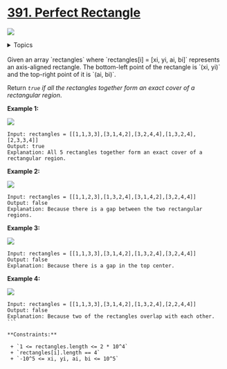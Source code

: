 # [391. Perfect Rectangle](https://leetcode.com/problems/perfect-rectangle/)

![](https://img.shields.io/badge/Difficulty-Hard-red.svg)


<details>
<summary>Topics</summary>

* [`Array`](https://leetcode.com/tag/array/)

</details>
<br />
Given an array `rectangles` where `rectangles[i] = [xi, yi, ai, bi]` represents an axis-aligned rectangle. The bottom-left point of the rectangle is `(xi, yi)` and the top-right point of it is `(ai, bi)`.

Return *`true` if all the rectangles together form an exact cover of a rectangular region*.

**Example 1:**

![](https://assets.leetcode.com/uploads/2021/03/27/perectrec1-plane.jpg)

```
Input: rectangles = [[1,1,3,3],[3,1,4,2],[3,2,4,4],[1,3,2,4],[2,3,3,4]]
Output: true
Explanation: All 5 rectangles together form an exact cover of a rectangular region.
```

**Example 2:**

![](https://assets.leetcode.com/uploads/2021/03/27/perfectrec2-plane.jpg)

```
Input: rectangles = [[1,1,2,3],[1,3,2,4],[3,1,4,2],[3,2,4,4]]
Output: false
Explanation: Because there is a gap between the two rectangular regions.
```

**Example 3:**

![](https://assets.leetcode.com/uploads/2021/03/27/perfectrec3-plane.jpg)

```
Input: rectangles = [[1,1,3,3],[3,1,4,2],[1,3,2,4],[3,2,4,4]]
Output: false
Explanation: Because there is a gap in the top center.
```

**Example 4:**

![](https://assets.leetcode.com/uploads/2021/03/27/perfecrrec4-plane.jpg)

```
Input: rectangles = [[1,1,3,3],[3,1,4,2],[1,3,2,4],[2,2,4,4]]
Output: false
Explanation: Because two of the rectangles overlap with each other.
``` 

**Constraints:**

 + `1 <= rectangles.length <= 2 * 10^4`
 + `rectangles[i].length == 4`
 + `-10^5 <= xi, yi, ai, bi <= 10^5`
